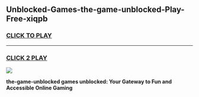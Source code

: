 
## Unblocked-Games-the-game-unblocked-Play-Free-xiqpb
<h3>
<a href="https://premium76.site?title=the-game-unblocked&ref=15A">CLICK TO PLAY</a></h3>
<hr>

<h3>
<a href="https://premium76.site?title=the-game-unblocked&ref=15A">CLICK 2 PLAY</a>
  
</h3>

<a href="https://premium76.site?title=the-game-unblocked&ref=15A"><img src="https://clearcache.store/games.png"></a>


**the-game-unblocked games unblocked: Your Gateway to Fun and Accessible Online Gaming**
